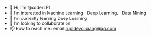 - 👋 Hi, I’m @coderLPL
- 👀 I’m interested in Machine Learning、Deep Learning、 Data Mining
- 🌱 I’m currently learning Deep Learning
- 💞️ I’m looking to collaborate on 
- 📫 How to reach me : email:liupldeyouxiang@qq.com


<!---
coderLPL/coderLPL is a ✨ special ✨ repository because its `README.md` (this file) appears on your GitHub profile.
You can click the Preview link to take a look at your changes.
--->
